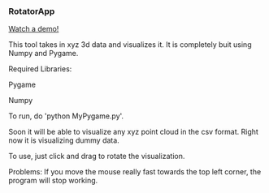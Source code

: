 ### RotatorApp

[Watch a demo!](https://eric-conn.github.io/CylinderVideo.html)

This tool takes in xyz 3d data and visualizes it. It is completely buit using Numpy and Pygame.

Required Libraries:

Pygame

Numpy

To run, do 'python MyPygame.py'.

Soon it will be able to visualize any xyz point cloud in the csv format. Right now it is visualizing dummy data.

To use, just click and drag to rotate the visualization.



Problems:
If you move the mouse really fast towards the top left corner, the program will stop working. 
